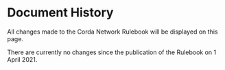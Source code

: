 # Document History

All changes made to the Corda Network Rulebook will be displayed on this page.

There are currently no changes since the publication of the Rulebook on 1 April 2021.
